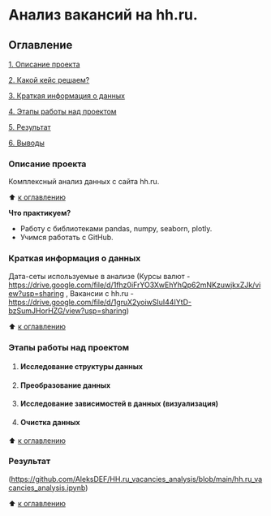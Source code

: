 # Анализ вакансий на hh.ru.

## Оглавление 
[1. Описание проекта](https://github.com/AleksDEF/skillf_data_science/blob/main/Project_1/README.md#Опиасние-проекта)

[2. Какой кейс решаем?](https://github.com/AleksDEF/skillf_data_science/blob/main/Project_1/README.md#Какой-кейс-решаем?)

[3. Краткая информация о данных](https://github.com/AleksDEF/skillf_data_science/blob/main/Project_1/README.md#Краткая-информация-о-данных)

[4. Этапы работы над проектом](https://github.com/AleksDEF/skillf_data_science/blob/main/Project_1/README.md#Этапы-работы-над-проектом)

[5. Результат](https://github.com/AleksDEF/skillf_data_science/blob/main/Project_1/README.md#Результат)

[6. Выводы](https://github.com/AleksDEF/skillf_data_science/blob/main/Project_1/README.md#Выводы)



### Описание проекта 
Комплексный анализ данных с сайта hh.ru.

:arrow_up: [к оглавлению](https://github.com/AleksDEF/skillf_data_science/blob/main/Project_1/README.md#Оглавление)


**Что практикуем?**   
- Работу с библиотеками pandas, numpy, seaborn, plotly.
- Учимся работать с GitHub.

### Краткая информация о данных 
Дата-сеты используемые в анализе (Курсы валют - https://drive.google.com/file/d/1fhz0iFrYO3XwEhYhQp62mNKzuwjkxZJk/view?usp=sharing ,
Вакансии с hh.ru -https://drive.google.com/file/d/1gruX2yoiwSIuI44IYtD-bzSumJHorHZG/view?usp=sharing)

:arrow_up: [к оглавлению](https://github.com/AleksDEF/skillf_data_science/blob/main/Project_1/README.md#Оглавление)

### Этапы работы над проектом
1. #### Исследование структуры данных
2. #### Преобразование данных
3. #### Исследование зависимостей в данных (визуализация)
4. #### Очистка данных
:arrow_up: [к оглавлению](https://github.com/AleksDEF/skillf_data_science/blob/main/Project_1/README.md#Оглавление)

### Результат
(https://github.com/AleksDEF/HH.ru_vacancies_analysis/blob/main/hh.ru_vacancies_analysis.ipynb)

:arrow_up: [к оглавлению](https://github.com/AleksDEF/skillf_data_science/blob/main/Project_1/README.md#Оглавление)


